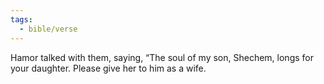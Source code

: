 ```yaml
---
tags:
  - bible/verse
---
```

Hamor talked with them, saying, “The soul of my son, Shechem, longs for your daughter. Please give her to him as a wife.